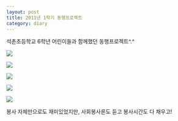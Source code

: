 ```yaml
---
layout: post
title: 2011년 1학기 동행프로젝트
category: diary
---
```


석촌초등학교 6학년 어린이들과 함께했던 동행프로젝트^.^

![](__imgUrl__/1.jpg)

![](__imgUrl__/2.jpg)

![](__imgUrl__/3.jpg)

![](__imgUrl__/4.jpg)

![](__imgUrl__/5.jpg)

봉사 자체만으로도 재미있었지만, 사회봉사론도 듣고 봉사시간도 다 채우고!